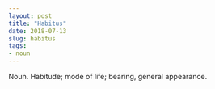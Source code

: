 ```yaml
---
layout: post
title: "Habitus"
date: 2018-07-13
slug: habitus
tags:
- noun
---
```


Noun.  Habitude; mode of life; bearing, general appearance.
